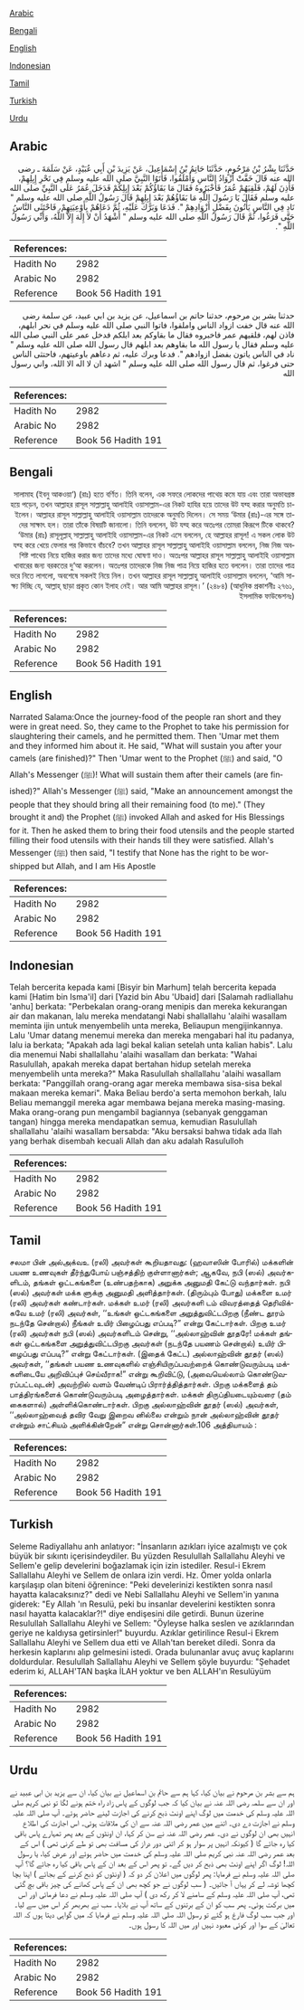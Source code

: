 [Arabic](#arabic)

[Bengali](#bengali)

[English](#english)

[Indonesian](#indonesian)

[Tamil](#tamil)

[Turkish](#turkish)

[Urdu](#urdu)

## Arabic


<div dir="rtl" lang="ar" style={{fontSize:'larger',backgroundColor:'#f8f9fa',padding:20}}>
حَدَّثَنَا بِشْرُ بْنُ مَرْحُومٍ، حَدَّثَنَا حَاتِمُ بْنُ إِسْمَاعِيلَ، عَنْ يَزِيدَ بْنِ أَبِي عُبَيْدٍ، عَنْ سَلَمَةَ ـ رضى الله عنه قَالَ خَفَّتْ أَزْوَادُ النَّاسِ وَأَمْلَقُوا، فَأَتَوُا النَّبِيَّ صلى الله عليه وسلم فِي نَحْرِ إِبِلِهِمْ، فَأَذِنَ لَهُمْ، فَلَقِيَهُمْ عُمَرُ فَأَخْبَرُوهُ فَقَالَ مَا بَقَاؤُكُمْ بَعْدَ إِبِلِكُمْ فَدَخَلَ عُمَرُ عَلَى النَّبِيِّ صلى الله عليه وسلم فَقَالَ يَا رَسُولَ اللَّهِ مَا بَقَاؤُهُمْ بَعْدَ إِبِلِهِمْ قَالَ رَسُولُ اللَّهِ صلى الله عليه وسلم ‏"‏ نَادِ فِي النَّاسِ يَأْتُونَ بِفَضْلِ أَزْوَادِهِمْ ‏"‏‏.‏ فَدَعَا وَبَرَّكَ عَلَيْهِ، ثُمَّ دَعَاهُمْ بِأَوْعِيَتِهِمْ، فَاحْتَثَى النَّاسُ حَتَّى فَرَغُوا، ثُمَّ قَالَ رَسُولُ اللَّهِ صلى الله عليه وسلم ‏"‏ أَشْهَدُ أَنْ لاَ إِلَهَ إِلاَّ اللَّهُ، وَأَنِّي رَسُولُ اللَّهِ ‏"‏‏.‏
</div>
<div style={{backgroundColor:'#f8f9fa',padding:20, marginBottom: 10}}><table> <thead> <tr> <th>References:</th> <th></th> </tr> </thead> <tbody><tr><td>Hadith No</td><td>2982</td></tr><tr><td>Arabic No</td><td>2982</td></tr><tr><td>Reference</td><td>Book 56 Hadith 191</td></tr></tbody></table></div>


<div dir="rtl" lang="ar" style={{fontSize:'larger',backgroundColor:'#f8f9fa',padding:20}}>
حدثنا بشر بن مرحوم، حدثنا حاتم بن اسماعيل، عن يزيد بن ابي عبيد، عن سلمة رضى الله عنه قال خفت ازواد الناس واملقوا، فاتوا النبي صلى الله عليه وسلم في نحر ابلهم، فاذن لهم، فلقيهم عمر فاخبروه فقال ما بقاوكم بعد ابلكم فدخل عمر على النبي صلى الله عليه وسلم فقال يا رسول الله ما بقاوهم بعد ابلهم قال رسول الله صلى الله عليه وسلم " ناد في الناس ياتون بفضل ازوادهم ". فدعا وبرك عليه، ثم دعاهم باوعيتهم، فاحتثى الناس حتى فرغوا، ثم قال رسول الله صلى الله عليه وسلم " اشهد ان لا اله الا الله، واني رسول الله
</div>
<div style={{backgroundColor:'#f8f9fa',padding:20, marginBottom: 10}}><table> <thead> <tr> <th>References:</th> <th></th> </tr> </thead> <tbody><tr><td>Hadith No</td><td>2982</td></tr><tr><td>Arabic No</td><td>2982</td></tr><tr><td>Reference</td><td>Book 56 Hadith 191</td></tr></tbody></table></div>

## Bengali


<div dir="rtl" lang="bn" style={{fontSize:'larger',backgroundColor:'#f8f9fa',padding:20}}>
সালামাহ (ইবনু আকওয়া‘) (রাঃ) হতে বর্ণিত। তিনি বলেন, এক সফরে লোকদের পাথেয় কমে যায় এবং তারা অভাবগ্রস্ত হয়ে পড়েন, তখন আল্লাহর রাসূল সাল্লাল্লাহু আলাইহি ওয়াসাল্লাম-এর নিকট হাযির হয়ে তাদের উট যব্হ করার অনুমতি চাইলেন। আল্লাহর রাসূল সাল্লাল্লাহু আলাইহি ওয়াসাল্লাম তাদেরকে অনুমতি দিলেন। সে সময় ‘উমার (রাঃ)-এর সঙ্গে তাদের সাক্ষাৎ হল। তারা তাঁকে বিষয়টি জানালো। তিনি বললেন, উট যব্হ করে অতঃপর তোমরা কিরূপে টিকে থাকবে? ‘উমার (রাঃ) রাসূলূল্লাহ্ সাল্লাল্লাহু আলাইহি ওয়াসাল্লাম-এর নিকট এসে বললেন, হে আল্লাহর রাসূল! এ সকল লোক উট যব্হ করে খেয়ে ফেলার পর কিভাবে বাঁচবে? তখন আল্লাহর রাসূল সাল্লাল্লাহু আলাইহি ওয়াসাল্লাম বললেন, নিজ নিজ অবশিষ্ট পাথেয় নিয়ে হাজির করার জন্য তাদের মধ্যে ঘোষণা দাও। অতঃপর আল্লাহর রাসূল সাল্লাল্লাহু আলাইহি ওয়াসাল্লাম খাবারের জন্য বরকতের দু‘আ করলেন। অতঃপর তাদেরকে নিজ নিজ পাত্র নিয়ে হাজির হতে বললেন। তারা তাদের পাত্র ভরে নিতে লাগলো, অবশেষে সকলই নিয়ে নিল। তখন আল্লাহর রাসূল সাল্লাল্লাহু আলাইহি ওয়াসাল্লাম বললেন, ‘আমি সাক্ষ্য দিচ্ছি যে, আল্লাহ্ ছাড়া প্রকৃত কোন ইলাহ নেই। আর আমি আল্লাহর রাসূল।’ (২৪৮৪) (আধুনিক প্রকাশনীঃ ২৭৬১, ইসলামিক ফাউন্ডেশনঃ)
</div>
<div style={{backgroundColor:'#f8f9fa',padding:20, marginBottom: 10}}><table> <thead> <tr> <th>References:</th> <th></th> </tr> </thead> <tbody><tr><td>Hadith No</td><td>2982</td></tr><tr><td>Arabic No</td><td>2982</td></tr><tr><td>Reference</td><td>Book 56 Hadith 191</td></tr></tbody></table></div>

## English


<div dir="ltr" lang="en" style={{fontSize:'larger',backgroundColor:'#f8f9fa',padding:20}}>
Narrated Salama:Once the journey-food of the people ran short and they were in great need. So, they came to the Prophet to take his permission for slaughtering their camels, and he permitted them. Then 'Umar met them and they informed him about it. He said, "What will sustain you after your camels (are finished)?" Then 'Umar went to the Prophet (ﷺ) and said, "O Allah's Messenger (ﷺ)! What will sustain them after their camels (are finished)?" Allah's Messenger (ﷺ) said, "Make an announcement amongst the people that they should bring all their remaining food (to me)." (They brought it and) the Prophet (ﷺ) invoked Allah and asked for His Blessings for it. Then he asked them to bring their food utensils and the people started filling their food utensils with their hands till they were satisfied. Allah's Messenger (ﷺ) then said, "I testify that None has the right to be worshipped but Allah, and I am His Apostle
</div>
<div style={{backgroundColor:'#f8f9fa',padding:20, marginBottom: 10}}><table> <thead> <tr> <th>References:</th> <th></th> </tr> </thead> <tbody><tr><td>Hadith No</td><td>2982</td></tr><tr><td>Arabic No</td><td>2982</td></tr><tr><td>Reference</td><td>Book 56 Hadith 191</td></tr></tbody></table></div>

## Indonesian


<div dir="ltr" lang="id" style={{fontSize:'larger',backgroundColor:'#f8f9fa',padding:20}}>
Telah bercerita kepada kami [Bisyir bin Marhum] telah bercerita kepada kami [Hatim bin Isma'il] dari [Yazid bin Abu 'Ubaid] dari [Salamah radliallahu 'anhu] berkata: "Perbekalan orang-orang menipis dan mereka kekurangan air dan makanan, lalu mereka mendatangi Nabi shallallahu 'alaihi wasallam meminta ijin untuk menyembelih unta mereka, Beliaupun mengijinkannya. Lalu 'Umar datang menemui mereka dan mereka mengabari hal itu padanya, lalu ia berkata; "Apakah ada lagi bekal kalian setelah unta kalian habis". Lalu dia menemui Nabi shallallahu 'alaihi wasallam dan berkata: "Wahai Rasulullah, apakah mereka dapat bertahan hidup setelah mereka menyembelih unta mereka?" Maka Rasulullah shallallahu 'alaihi wasallam berkata: "Panggillah orang-orang agar mereka membawa sisa-sisa bekal makaan mereka kemari". Maka Beliau berdo'a serta memohon berkah, lalu Beliau memanggil mereka agar membawa bejana mereka masing-masing. Maka orang-orang pun mengambil bagiannya (sebanyak genggaman tangan) hingga mereka mendapatkan semua, kemudian Rasulullah shallallahu 'alaihi wasallam bersabda: "Aku bersaksi bahwa tidak ada Ilah yang berhak disembah kecuali Allah dan aku adalah Rasululloh
</div>
<div style={{backgroundColor:'#f8f9fa',padding:20, marginBottom: 10}}><table> <thead> <tr> <th>References:</th> <th></th> </tr> </thead> <tbody><tr><td>Hadith No</td><td>2982</td></tr><tr><td>Arabic No</td><td>2982</td></tr><tr><td>Reference</td><td>Book 56 Hadith 191</td></tr></tbody></table></div>

## Tamil


<div dir="ltr" lang="ta" style={{fontSize:'larger',backgroundColor:'#f8f9fa',padding:20}}>
சலமா பின் அல்அக்வஉ (ரலி) அவர்கள் கூறியதாவது: (ஹவாஸின் போரில்) மக்களின் பயண உணவுகள் தீர்ந்துபோய் பஞ்சத்திற் குள்ளானார்கள்; ஆகவே, நபி (ஸல்) அவர்களிடம், தங்கள் ஒட்டகங்களை (உண்பதற்காக) அறுக்க அனுமதி கேட்டு வந்தார்கள். நபி (ஸல்) அவர்கள் மக்க ளுக்கு அனுமதி அளித்தார்கள். (திரும்பும் போது) மக்களை உமர் (ரலி) அவர்கள் கண்டார்கள். மக்கள் உமர் (ரலி) அவர்களி டம் விவரத்தைத் தெரிவிக்கவே உமர் (ரலி) அவர்கள், ‘‘உங்கள் ஒட்டகங்களை அறுத்துவிட்டபிறகு (நீண்ட தூரம் நடந்தே சென்றால்) நீங்கள் உயிர் பிழைப்பது எப்படி?” என்று கேட்டார்கள். பிறகு உமர் (ரலி) அவர்கள் நபி (ஸல்) அவர்களிடம் சென்று, ‘‘அல்லாஹ்வின் தூதரே! மக்கள் தங்கள் ஒட்டகங்களை அறுத்துவிட்டபிறகு அவர்கள் (நடந்தே பயணம் சென்றால்) உயிர் பிழைப்பது எப்படி?” என்று கேட்டார்கள். (இதைக் கேட்ட) அல்லாஹ்வின் தூதர் (ஸல்) அவர்கள், ‘‘தங்கள் பயண உணவுகளில் எஞ்சியிருப்பவற்றைக் கொண்டுவரும்படி மக்களிடையே அறிவிப்புச் செய்வீராக!” என்று கூறிவிட்டு, (அவையெல்லாம் கொண்டுவரப்பட்டவுடன்) அவற்றில் வளம் வேண்டிப் பிரார்த்தித்தார்கள். பிறகு மக்களைத் தம் பாத்திரங்களைக் கொண்டுவரும்படி அழைத்தார்கள். மக்கள் திருப்தியடையும்வரை (தம் கைகளால்) அள்ளிக்கொண்டார்கள். பிறகு அல்லாஹ்வின் தூதர் (ஸல்) அவர்கள், ‘‘அல்லாஹ்வைத் தவிர வேறு இறைவ னில்லை என்றும் நான் அல்லாஹ்வின் தூதர் என்றும் சாட்சியம் அளிக்கின்றேன்” என்று சொன்னார்கள்.106 அத்தியாயம் :
</div>
<div style={{backgroundColor:'#f8f9fa',padding:20, marginBottom: 10}}><table> <thead> <tr> <th>References:</th> <th></th> </tr> </thead> <tbody><tr><td>Hadith No</td><td>2982</td></tr><tr><td>Arabic No</td><td>2982</td></tr><tr><td>Reference</td><td>Book 56 Hadith 191</td></tr></tbody></table></div>

## Turkish


<div dir="ltr" lang="tr" style={{fontSize:'larger',backgroundColor:'#f8f9fa',padding:20}}>
Seleme Radiyallahu anh anlatıyor: "İnsanların azıkları iyice azalmıştı ve çok büyük bir sıkıntı içerisindeydiler. Bu yüzden Resulullah Sallallahu Aleyhi ve Sellem'e gelip develerini boğazlamak için izin istediler. Resul-i Ekrem Sallallahu Aleyhi ve Sellem de onlara izin verdi. Hz. Ömer yolda onlarla karşılaşıp olan biteni öğrenince: "Peki develerinizi kestikten sonra nasıl hayatta kalacaksınız?" dedi ve Nebi Sallallahu Aleyhi ve Sellem'in yanına giderek: "Ey Allah 'ın Resulü, peki bu insanlar develerini kestikten sonra nasıl hayatta kalacaklar?!" diye endişesini dile getirdi. Bunun üzerine Resulullah Sallallahu Aleyhi ve Sellem: "Öyleyse halka seslen ve azıklarından geriye ne kaldıysa getirsinler!" buyurdu. Azıklar getirilince Resul-i Ekrem Sallallahu Aleyhi ve Sellem dua etti ve Allah'tan bereket diledi. Sonra da herkesin kaplarını alıp gelmesini istedi. Orada bulunanlar avuç avuç kaplarını doldurdular. Resulullah Sallallahu Aleyhi ve Sellem şöyle buyurdu: "Şehadet ederim ki, ALLAH'TAN başka İLAH yoktur ve ben ALLAH'ın Resulüyüm
</div>
<div style={{backgroundColor:'#f8f9fa',padding:20, marginBottom: 10}}><table> <thead> <tr> <th>References:</th> <th></th> </tr> </thead> <tbody><tr><td>Hadith No</td><td>2982</td></tr><tr><td>Arabic No</td><td>2982</td></tr><tr><td>Reference</td><td>Book 56 Hadith 191</td></tr></tbody></table></div>

## Urdu


<div dir="rtl" lang="ur" style={{fontSize:'larger',backgroundColor:'#f8f9fa',padding:20}}>
ہم سے بشر بن مرحوم نے بیان کیا، کہا ہم سے حاتم بن اسماعیل نے بیان کیا، ان سے یزید بن ابی عبید نے اور ان سے سلمہ رضی اللہ عنہ نے بیان کیا کہ جب لوگوں کے پاس زاد راہ ختم ہونے لگا تو نبی کریم صلی اللہ علیہ وسلم کی خدمت میں لوگ اپنے اونٹ ذبح کرنے کی اجازت لینے حاضر ہوئے۔ آپ صلی اللہ علیہ وسلم نے اجازت دے دی۔ اتنے میں عمر رضی اللہ عنہ سے ان کی ملاقات ہوئی۔ اس اجازت کی اطلاع انہیں بھی ان لوگوں نے دی۔ عمر رضی اللہ عنہ نے سن کر کہا، ان اونٹوں کے بعد پھر تمہارے پاس باقی کیا رہ جائے گا ( کیونکہ انہیں پر سوار ہو کر اتنی دور دراز کی مسافت بھی تو طے کرنی تھی ) اس کے بعد عمر رضی اللہ عنہ نبی کریم صلی اللہ علیہ وسلم کی خدمت میں حاضر ہوئے اور عرض کیا، یا رسول اللہ! لوگ اگر اپنے اونٹ بھی ذبح کر دیں گے۔ تو پھر اس کے بعد ان کے پاس باقی کیا رہ جائے گا؟ آپ صلی اللہ علیہ وسلم نے فرمایا: پھر لوگوں میں اعلان کر دو کہ ( اونٹوں کو ذبح کرنے کے بجائے ) اپنا بچا کچھا توشہ لے کر یہاں آ جائیں۔ ( سب لوگوں نے جو کچھ بھی ان کے پاس کھانے کی چیز باقی بچ گئی تھی، آپ صلی اللہ علیہ وسلم کے سامنے لا کر رکھ دی ) آپ صلی اللہ علیہ وسلم نے دعا فرمائی اور اس میں برکت ہوئی۔ پھر سب کو ان کے برتنوں کے ساتھ آپ نے بلایا۔ سب نے بھربھر کر اس میں سے لیا۔ اور جب سب لوگ فارغ ہو گئے تو رسول اللہ صلی اللہ علیہ وسلم نے فرمایا کہ میں گواہی دیتا ہوں کہ اللہ تعالیٰ کے سوا اور کوئی معبود نہیں اور میں اللہ کا رسول ہوں۔
</div>
<div style={{backgroundColor:'#f8f9fa',padding:20, marginBottom: 10}}><table> <thead> <tr> <th>References:</th> <th></th> </tr> </thead> <tbody><tr><td>Hadith No</td><td>2982</td></tr><tr><td>Arabic No</td><td>2982</td></tr><tr><td>Reference</td><td>Book 56 Hadith 191</td></tr></tbody></table></div>